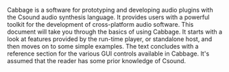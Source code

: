 Cabbage is a software for prototyping and developing audio plugins with the Csound audio synthesis language. It provides users with a powerful toolkit for the development of cross-platform audio software. This document will take you through the basics of using Cabbage. It starts with a look at features provided by the run-time player, or standalone host, and then moves on to some simple examples. The text concludes with a reference section for the various GUI controls available in Cabbage. It's assumed that the reader has some prior knowledge of Csound. 
